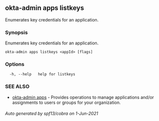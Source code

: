 ## okta-admin apps listkeys

Enumerates key credentials for an application.

### Synopsis

Enumerates key credentials for an application.

```
okta-admin apps listkeys <appId> [flags]
```

### Options

```
  -h, --help   help for listkeys
```

### SEE ALSO

* [okta-admin apps](okta-admin_apps.md)	 - Provides operations to manage applications and/or assignments to users or groups for your organization.

###### Auto generated by spf13/cobra on 1-Jun-2021
